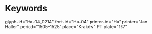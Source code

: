 # Keywords
glyph-id="Ha-04_0214"
font-id="Ha-04"
printer-id="Ha"
printer="Jan Haller"
period="1505–1525"
place="Kraków"
PT plate="167"
